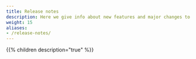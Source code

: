 ```yaml
---
title: Release notes
description: Here we give info about new features and major changes to existing functionality 
weight: 15
aliases:
- /release-notes/
---
```


<!-- Med våre [åpne API-er](/docs/api/) kan du integrere dine eksterne system mot eksisterende tjenester i Altinn. Du trenger ikke være tjenesteeier for å gjøre dette.
For bruk av produktet “[Digital post til virksomheter](/docs/utviklingsguider/digital-post-til-virksomheter/)” trenger du heller ikke skrive under på en avtale,
men må signere bruksvilkår.

Resten av våre produkter krever at din organisasjon er [tjenesteeier](https://www.altinndigital.no/kom-i-gang/guide-kom-i-gang-med-altinn/) i Altinn.
Du kan sjekke [her](https://www.altinn.no/om-altinn/om-altinn-samarbeidet/) om din etat eller kommune allerede bruker oss.
Som tjenesteeier får du tilgang til en [ekstra del av Altinns API-er](/docs/api/tjenesteeiere/), og du kan produksjonssette tjenester gjennom våre verktøy TUL og Altinn Studio.
Statlige etater, direktorater, tilsyn eller fylkeskommuner og kommuner kan bli tjenesteeiere i Altinn.

## Kom i gang som tjenesteeier
Dersom organisasjonen din er tjenesteeier i Altinn kan du utvikle digitale tjenester ved hjelp av våre verktøy og API-er. 

### Skal du bruke TUL eller Altinn Studio?
Nå kan [Altinn Studio](/docs/altinn-studio), Altinns nye utviklingsløsning og sky-baserte infrastruktur, tas i bruk.
I første omgang vil du kunne lage enkle applikasjoner, og de funksjonelle behovene til de som er piloter vil ha fokus.

Skal du utvikle en kompleks tjeneste med avansert logikk anbefaler vi at du tar kontakt med oss for en vurdering.

### Tilgang til systemer
Når du er ny som tjeneseeier får du tilgang til et eget område/oversikt for på Altinn digitalisering.
Den som er serviceleder hos din etat eller kommune kan selv gi tilgang til kolleger som skal jobbe med Altinn. 

Ut over det trengs det tilgang til verktøyer og webløsninger for integrasjon.

**[Hvilke tilganger trenger jeg?](tilganger/)**

### Hva nå? 
Når du har fått tilgangene du trenger, kan du følge [brukerveiledningene under TUL](../tul/) eller en av våre [utviklingsguider](../utviklingsguider)
for å sette opp og produksjonssette din tjeneste. Du velger om du vil ta i bruk produktene som de er eller integrere dem i ditt eget grensesnitt ved hjelp av API. -->


{{% children description="true" %}}